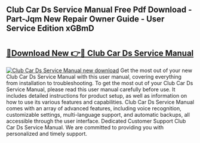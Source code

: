 ## Club Car Ds Service Manual Free Pdf Download - Part-Jqm New Repair Owner Guide - User Service Edition xGBmD

# <h2><a href="http://bc44333.oget.top/?id=Club+Car+Ds+Service+Manual">🔗Download New 👉🔴 Club Car Ds Service Manual</a></h2>

[![Club Car Ds Service Manual new download](https://i.imgur.com/5g1atiW.png)](http://bc44333.oget.top/?id=Club+Car+Ds+Service+Manual)
Get the most out of your new Club Car Ds Service Manual with this user manual, covering everything from installation to troubleshooting. To get the most out of your Club Car Ds Service Manual, please read this user manual carefully before use. It includes detailed instructions for product setup, as well as information on how to use its various features and capabilities. Club Car Ds Service Manual comes with an array of advanced features, including voice recognition, customizable settings, multi-language support, and automatic backups, all accessible through the user interface. Dedicated Customer Support Club Car Ds Service Manual. We are committed to providing you with personalized and timely support.
